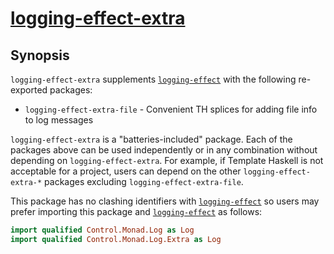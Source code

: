 # [logging-effect-extra][]

## Synopsis

`logging-effect-extra` supplements [`logging-effect`][] with the following re-exported packages:

* `logging-effect-extra-file` - Convenient TH splices for adding file info to log messages

`logging-effect-extra` is a "batteries-included" package.  Each of the packages above can be used independently or in any combination without depending on `logging-effect-extra`.  For example, if Template Haskell is not acceptable for a project, users can depend on the other `logging-effect-extra-*` packages excluding `logging-effect-extra-file`.

This package has no clashing identifiers with [`logging-effect`][] so users may prefer importing this package and [`logging-effect`][] as follows:

```haskell
import qualified Control.Monad.Log as Log
import qualified Control.Monad.Log.Extra as Log
```

[logging-effect-extra]: https://github.com/jship/logging-effect-extra
[`logging-effect`]: https://github.com/ocharles/logging-effect
